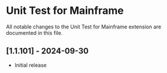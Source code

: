# Unit Test for Mainframe

All notable changes to the Unit Test for Mainframe extension are documented in this file.

## [1.1.101] - 2024-09-30

- Initial release
